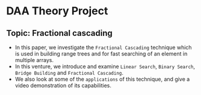 # DAA Theory Project


## Topic: Fractional cascading

- In this paper, we investigate the ```Fractional Cascading``` technique which is used in building range trees and for fast searching of an element in multiple arrays.  
- In this venture, we introduce and examine ```Linear Search```, ```Binary Search```, ```Bridge Building``` and ```Fractional Cascading```.  
- We also look at some of the ```applications``` of this technique, and give a video demonstration of its capabilities.
